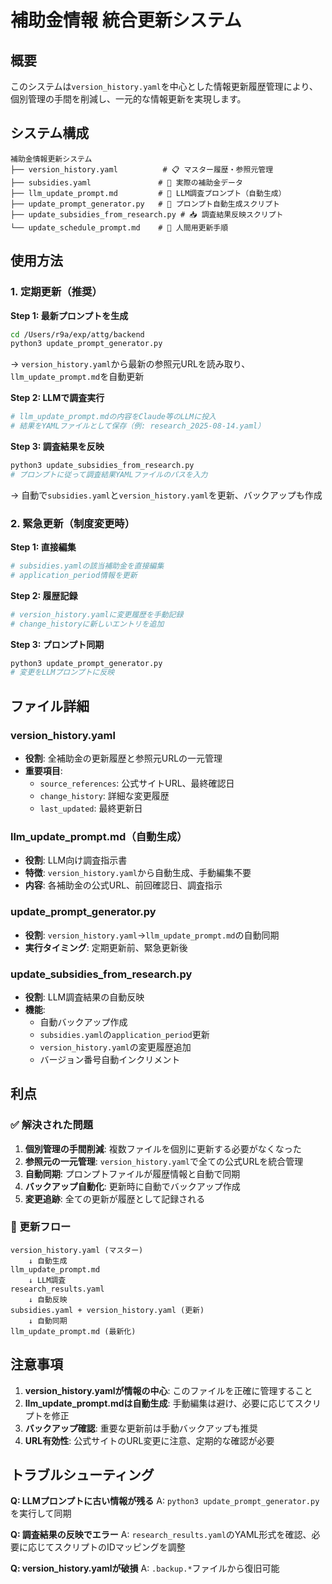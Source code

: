 # 補助金情報 統合更新システム

## 概要
このシステムは`version_history.yaml`を中心とした情報更新履歴管理により、個別管理の手間を削減し、一元的な情報更新を実現します。

## システム構成

```
補助金情報更新システム
├── version_history.yaml          # 📋 マスター履歴・参照元管理
├── subsidies.yaml               # 💾 実際の補助金データ  
├── llm_update_prompt.md         # 🤖 LLM調査プロンプト（自動生成）
├── update_prompt_generator.py   # 🔄 プロンプト自動生成スクリプト
├── update_subsidies_from_research.py # 📥 調査結果反映スクリプト
└── update_schedule_prompt.md    # 📅 人間用更新手順
```

## 使用方法

### 1. 定期更新（推奨）

**Step 1: 最新プロンプトを生成**
```bash
cd /Users/r9a/exp/attg/backend
python3 update_prompt_generator.py
```
→ `version_history.yaml`から最新の参照元URLを読み取り、`llm_update_prompt.md`を自動更新

**Step 2: LLMで調査実行**
```bash
# llm_update_prompt.mdの内容をClaude等のLLMに投入
# 結果をYAMLファイルとして保存（例: research_2025-08-14.yaml）
```

**Step 3: 調査結果を反映**
```bash
python3 update_subsidies_from_research.py
# プロンプトに従って調査結果YAMLファイルのパスを入力
```
→ 自動で`subsidies.yaml`と`version_history.yaml`を更新、バックアップも作成

### 2. 緊急更新（制度変更時）

**Step 1: 直接編集**
```bash
# subsidies.yamlの該当補助金を直接編集
# application_period情報を更新
```

**Step 2: 履歴記録**
```bash
# version_history.yamlに変更履歴を手動記録
# change_historyに新しいエントリを追加
```

**Step 3: プロンプト同期**
```bash
python3 update_prompt_generator.py
# 変更をLLMプロンプトに反映
```

## ファイル詳細

### version_history.yaml
- **役割**: 全補助金の更新履歴と参照元URLの一元管理
- **重要項目**:
  - `source_references`: 公式サイトURL、最終確認日
  - `change_history`: 詳細な変更履歴
  - `last_updated`: 最終更新日

### llm_update_prompt.md（自動生成）
- **役割**: LLM向け調査指示書
- **特徴**: `version_history.yaml`から自動生成、手動編集不要
- **内容**: 各補助金の公式URL、前回確認日、調査指示

### update_prompt_generator.py
- **役割**: `version_history.yaml`→`llm_update_prompt.md`の自動同期
- **実行タイミング**: 定期更新前、緊急更新後

### update_subsidies_from_research.py
- **役割**: LLM調査結果の自動反映
- **機能**: 
  - 自動バックアップ作成
  - `subsidies.yaml`の`application_period`更新
  - `version_history.yaml`の変更履歴追加
  - バージョン番号自動インクリメント

## 利点

### ✅ 解決された問題
1. **個別管理の手間削減**: 複数ファイルを個別に更新する必要がなくなった
2. **参照元の一元管理**: `version_history.yaml`で全ての公式URLを統合管理
3. **自動同期**: プロンプトファイルが履歴情報と自動で同期
4. **バックアップ自動化**: 更新時に自動でバックアップ作成
5. **変更追跡**: 全ての更新が履歴として記録される

### 🔄 更新フロー
```
version_history.yaml (マスター)
    ↓ 自動生成
llm_update_prompt.md
    ↓ LLM調査
research_results.yaml
    ↓ 自動反映
subsidies.yaml + version_history.yaml (更新)
    ↓ 自動同期
llm_update_prompt.md (最新化)
```

## 注意事項

1. **version_history.yamlが情報の中心**: このファイルを正確に管理すること
2. **llm_update_prompt.mdは自動生成**: 手動編集は避け、必要に応じてスクリプトを修正
3. **バックアップ確認**: 重要な更新前は手動バックアップも推奨
4. **URL有効性**: 公式サイトのURL変更に注意、定期的な確認が必要

## トラブルシューティング

**Q: LLMプロンプトに古い情報が残る**
A: `python3 update_prompt_generator.py`を実行して同期

**Q: 調査結果の反映でエラー**
A: `research_results.yaml`のYAML形式を確認、必要に応じてスクリプトのIDマッピングを調整

**Q: version_history.yamlが破損**
A: `.backup.*`ファイルから復旧可能